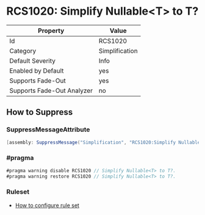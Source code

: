 # RCS1020: Simplify Nullable\<T\> to T?

Property | Value
--- | ---
Id|RCS1020
Category|Simplification
Default Severity|Info
Enabled by Default|yes
Supports Fade\-Out|yes
Supports Fade\-Out Analyzer|no

## How to Suppress

### SuppressMessageAttribute

```csharp
[assembly: SuppressMessage("Simplification", "RCS1020:Simplify Nullable<T> to T?.", Justification = "<Pending>")]
```

### \#pragma

```csharp
#pragma warning disable RCS1020 // Simplify Nullable<T> to T?.
#pragma warning restore RCS1020 // Simplify Nullable<T> to T?.
```

### Ruleset

* [How to configure rule set](../HowToConfigureAnalyzers.md)

